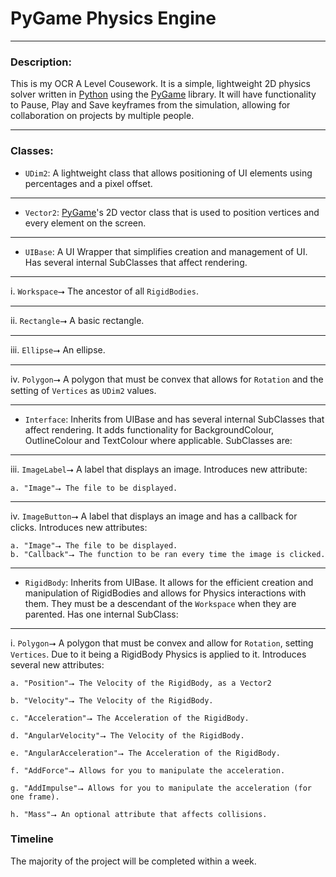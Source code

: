 # PyGame Physics Engine
------- 
### Description:
This is my OCR A Level Cousework. It is a simple, lightweight 2D physics solver written in [Python](https://www.python.org) using the [PyGame](https://www.pygame.org/wiki/about) library. It will have functionality to Pause, Play and Save keyframes from the simulation, allowing for collaboration on projects by multiple people.

------- 
### Classes:
- `UDim2`: A lightweight class that allows positioning of UI elements using percentages and a pixel offset.
------
- `Vector2`: [PyGame](https://www.pygame.org/wiki/about)'s 2D vector class that is used to position vertices and every element on the screen.
-----
- `UIBase`: A UI Wrapper that simplifies creation and management of UI. Has several internal SubClasses that affect rendering. 
 ------- 
 i. `Workspace`⭢ The ancestor of all `RigidBodies`.
 
 ------- 
 ii. `Rectangle`⭢ A basic rectangle.
 
 ------- 
  iii. `Ellipse`⭢ An ellipse.
  
  
------
  iv. `Polygon`⭢ A polygon that must be convex that allows for `Rotation` and the setting of `Vertices` as `UDim2` values.
  
------- 
- `Interface`: Inherits from UIBase and has several internal SubClasses that affect rendering. It adds functionality for BackgroundColour, OutlineColour and TextColour where applicable. SubClasses are:
 ------- 
  iii. `ImageLabel`⭢ A label that displays an image. Introduces new attribute:
   
    a. "Image"⭢ The file to be displayed.
 ------- 
  iv. `ImageButton`⭢ A label that displays an image and has a callback for clicks. Introduces new attributes:
    
    a. "Image"⭢ The file to be displayed.
    b. "Callback"⭢ The function to be ran every time the image is clicked.
------- 
- `RigidBody`: Inherits from UIBase. It allows for the efficient creation and manipulation of RigidBodies and allows for Physics interactions with them. They must be a descendant of the `Workspace` when they are parented. Has one internal SubClass:
 ------- 
  i. `Polygon`⭢ A polygon that must be convex and allow for `Rotation`, setting `Vertices`. Due to it being a RigidBody Physics is applied to it. Introduces several new attributes:
  
    a. "Position"⭢ The Velocity of the RigidBody, as a Vector2
    
    b. "Velocity"⭢ The Velocity of the RigidBody.
    
    c. "Acceleration"⭢ The Acceleration of the RigidBody.
    
    d. "AngularVelocity"⭢ The Velocity of the RigidBody.
    
    e. "AngularAcceleration"⭢ The Acceleration of the RigidBody.
    
    f. "AddForce"⭢ Allows for you to manipulate the acceleration.
    
    g. "AddImpulse"⭢ Allows for you to manipulate the acceleration (for one frame).
    
    h. "Mass"⭢ An optional attribute that affects collisions.
### Timeline
The majority of the project will be completed within a week.
